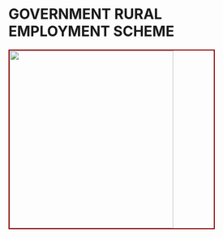 # GOVERNMENT RURAL EMPLOYMENT SCHEME
<img src="https://postimg.cc/xJCbb7SP" alt="" style="width: 80%; height:350px; margin: 0 auto; border: 2px solid darkred;">
